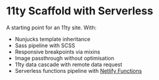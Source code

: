 # 11ty Scaffold with Serverless

A starting point for an 11ty site. With:

- Nunjucks template inheritance
- Sass pipeline with SCSS
- Responsive breakpoints via mixins
- Image passthrough without optimisation
- 11ty data cascade with remote data request
- Serverless functions pipeline with [Netlify Functions](https://netlify.com/functions)